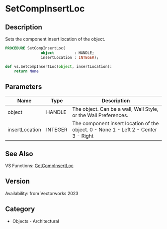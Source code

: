 # SetCompInsertLoc

## Description
Sets the component insert location of the object.

```pascal
PROCEDURE SetCompInsertLoc(
				object         : HANDLE;
				insertLocation : INTEGER);
```

```python
def vs.SetCompInsertLoc(object, insertLocation):
    return None
```

## Parameters
|Name|Type|Description|
|---|---|---|
|object|HANDLE|The object. Can be a wall, Wall Style, or the Wall Preferences.|
|insertLocation|INTEGER|The component insert location of the object. 0 - None 1 - Left 2 - Center 3 - Right|

## See Also
VS Functions:
[GetCompInsertLoc](GetCompInsertLoc.md)

## Version
Availability: from Vectorworks 2023

## Category
* Objects - Architectural

